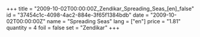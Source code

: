 +++
title = "2009-10-02T00:00:00Z_Zendikar_Spreading_Seas_[en]_false"
id = "37454c1c-4098-4ac2-884e-3f65f1384bdb"
date = "2009-10-02T00:00:00Z"
name = "Spreading Seas"
lang = ["en"]
price = "1.81"
quantity = 4
foil = false
set = "Zendikar"
+++
